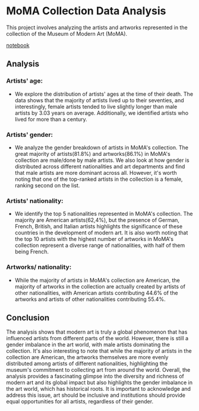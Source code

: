 # MoMA Collection Data Analysis

This project involves analyzing the artists and artworks represented in the collection of the Museum of Modern Art (MoMA).

[notebook](https://github.com/s4nda/MoMa-collection-data-analysis/blob/main/notebooks/artists-1.ipynb)

## Analysis

### Artists' age: 
- We explore the distribution of artists' ages at the time of their death. The data shows that the majority of artists lived up to their seventies, and interestingly, female artists tended to live slightly longer than male artists by 3.03 years on average. Additionally, we identified artists who lived for more than a century.

### Artists' gender: 
- We analyze the gender breakdown of artists in MoMA's collection. The great majority of artists(81.8%) and artworks(86.1%) in MoMA's collection are male/done by male artists. We also look at how gender is distributed across different nationalities and art departments and find that male artists are more dominant across all. However, it's worth noting that one of the top-ranked artists in the collection is a female, ranking second on the list.

### Artists' nationality: 
- We identify the top 5 nationalities represented in MoMA's collection. The majority are American artists(62,4%), but the presence of German, French, British, and Italian artists highlights the significance of these countries in the development of modern art. It is also worth noting that the top 10 artists with the highest number of artworks in MoMA's collection represent a diverse range of nationalities, with half of them being French.

### Artworks/ nationality: 
- While the majority of artists in MoMA's collection are American, the majority of artworks in the collection are actually created by artists of other nationalities, with American artists contributing 44.6% of the artworks and artists of other nationalities contributing 55.4%. 

## Conclusion

The analysis shows that modern art is truly a global phenomenon that has influenced artists from different parts of the world. However, there is still a gender imbalance in the art world, with male artists dominating the collection. It's also interesting to note that while the majority of artists in the collection are American, the artworks themselves are more evenly distributed among artists of different nationalities, highlighting the museum's commitment to collecting art from around the world. Overall, the analysis provides a fascinating glimpse into the diversity and richness of modern art and its global impact but also highlights the gender imbalance in the art world, which has historical roots. It is important to acknowledge and address this issue, art should be inclusive and institutions should provide equal opportunities for all artists, regardless of their gender. 
